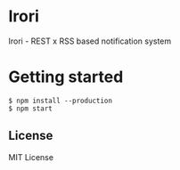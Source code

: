 # Irori

Irori - REST x RSS based notification system

# Getting started

```
$ npm install --production
$ npm start
```

## License
MIT License
